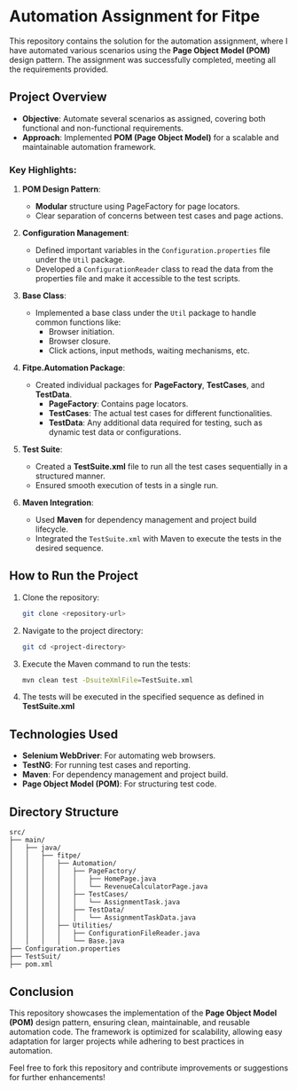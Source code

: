 # Automation Assignment for Fitpe

This repository contains the solution for the automation assignment, where I have automated various scenarios using the **Page Object Model (POM)** design pattern. The assignment was successfully completed, meeting all the requirements provided.

## Project Overview

- **Objective**: Automate several scenarios as assigned, covering both functional and non-functional requirements.
- **Approach**: Implemented **POM (Page Object Model)** for a scalable and maintainable automation framework.

### Key Highlights:
1. **POM Design Pattern**:
    - **Modular** structure using PageFactory for page locators.
    - Clear separation of concerns between test cases and page actions.

2. **Configuration Management**:
    - Defined important variables in the `Configuration.properties` file under the `Util` package.
    - Developed a `ConfigurationReader` class to read the data from the properties file and make it accessible to the test scripts.

3. **Base Class**:
    - Implemented a base class under the `Util` package to handle common functions like:
        - Browser initiation.
        - Browser closure.
        - Click actions, input methods, waiting mechanisms, etc.

4. **Fitpe.Automation Package**:
    - Created individual packages for **PageFactory**, **TestCases**, and **TestData**.
        - **PageFactory**: Contains page locators.
        - **TestCases**: The actual test cases for different functionalities.
        - **TestData**: Any additional data required for testing, such as dynamic test data or configurations.

5. **Test Suite**:
    - Created a **TestSuite.xml** file to run all the test cases sequentially in a structured manner.
    - Ensured smooth execution of tests in a single run.

6. **Maven Integration**:
    - Used **Maven** for dependency management and project build lifecycle.
    - Integrated the `TestSuite.xml` with Maven to execute the tests in the desired sequence.

## How to Run the Project

1. Clone the repository:
   ```bash
   git clone <repository-url>
2. Navigate to the project directory:
   ```bash
   git cd <project-directory>
3. Execute the Maven command to run the tests:
   ```bash
   mvn clean test -DsuiteXmlFile=TestSuite.xml
   
4. The tests will be executed in the specified sequence as defined in **TestSuite.xml**

## Technologies Used

- **Selenium WebDriver**: For automating web browsers.
- **TestNG**: For running test cases and reporting.
- **Maven**: For dependency management and project build.
- **Page Object Model (POM)**: For structuring test code.

## Directory Structure

```plaintext
src/
├── main/
│   ├── java/
│   │   ├── fitpe/
│   │   │   ├── Automation/
│   │   │   │   ├── PageFactory/
│   │   │   │   │   ├── HomePage.java
│   │   │   │   │   └── RevenueCalculatorPage.java
│   │   │   │   ├── TestCases/
│   │   │   │   │   └── AssignmentTask.java
│   │   │   │   ├── TestData/
│   │   │   │   │   └── AssignmentTaskData.java
│   │   │   ├── Utilities/
│   │   │   │   ├── ConfigurationFileReader.java
│   │   │   │   └── Base.java
├── Configuration.properties
├── TestSuit/
├── pom.xml

```

## Conclusion

This repository showcases the implementation of the **Page Object Model (POM)** design pattern, ensuring clean, maintainable, and reusable automation code. The framework is optimized for scalability, allowing easy adaptation for larger projects while adhering to best practices in automation.

Feel free to fork this repository and contribute improvements or suggestions for further enhancements!
